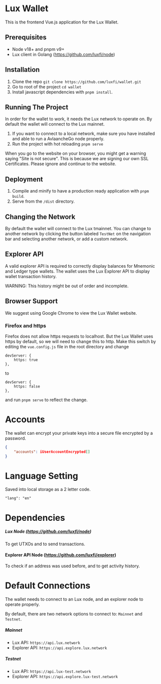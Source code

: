 # Lux Wallet

This is the frontend Vue.js application for the Lux Wallet.

## Prerequisites

- Node v18+ and pnpm v9+
- Lux client in Golang (https://github.com/luxfi/node)

## Installation

1. Clone the repo `git clone https://github.com/luxfi/wallet.git`
2. Go to root of the project `cd wallet`
3. Install javascript dependencies with `pnpm install`.

## Running The Project

In order for the wallet to work, it needs the Lux network to operate on. By default the wallet will connect to the Lux mainnet.

1. If you want to connect to a local network, make sure you have installed and able to run a AvlaancheGo node properly.
2. Run the project with hot reloading `pnpm serve`

When you go to the website on your browser, you might get a warning saying
"Site is not secure". This is because we are signing our own SSL Certificates. Please ignore and continue to the website.

## Deployment

1.  Compile and minify to have a production ready application with `pnpm build`.
2.  Serve from the `/dist` directory.

## Changing the Network

By default the wallet will connect to the Lux tmainnet. You can change to another network by clicking the button labeled `TestNet` on the navigation bar and selecting another network, or add a custom network.

## Explorer API

A valid explorer API is required to correctly display balances for Mnemonic and Ledger type wallets.
The wallet uses the Lux Explorer API to display wallet transaction history.

WARNING: This history might be out of order and incomplete.

## Browser Support

We suggest using Google Chrome to view the Lux Wallet website.

### Firefox and https

Firefox does not allow https requests to localhost. But the Lux Wallet uses https by default, so we will need to change this to http. Make this switch by editing the `vue.config.js` file in the root directory and change

```
devServer: {
    https: true
},
```

to

```
devServer: {
    https: false
},
```

and run `pnpm serve` to reflect the change.

# Accounts

The wallet can encrypt your private keys into a secure file encrypted by a password.

```json
{
    "accounts": iUserAccountEncrypted[]
}
```

# Language Setting

Saved into local storage as a 2 letter code.

```
"lang": "en"
```

# Dependencies

##### Lux Node (https://github.com/luxfi/node)

To get UTXOs and to send transactions.

#### Explorer API Node (https://github.com/luxfi/explorer)

To check if an address was used before, and to get activity history.

# Default Connections

The wallet needs to connect to an Lux node, and an explorer node to operate properly.

By default, there are two network options to connect to: `Mainnet` and `Testnet`.

##### Mainnet

-   Lux API: `https://api.lux.network`
-   Explorer API: `https://api.explore.lux.network`

##### Testnet

-   Lux API: `https://api.lux-test.network`
-   Explorer API: `https://api.explore.lux-test.network`
